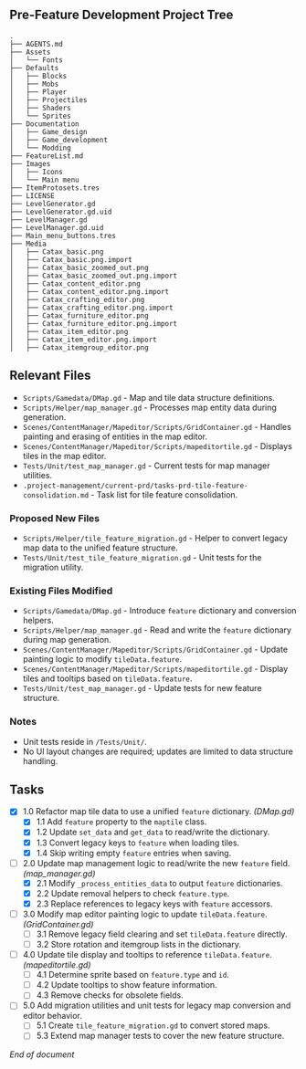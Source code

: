 ## Pre-Feature Development Project Tree
```
.
├── AGENTS.md
├── Assets
│   └── Fonts
├── Defaults
│   ├── Blocks
│   ├── Mobs
│   ├── Player
│   ├── Projectiles
│   ├── Shaders
│   └── Sprites
├── Documentation
│   ├── Game_design
│   ├── Game_development
│   └── Modding
├── FeatureList.md
├── Images
│   ├── Icons
│   └── Main menu
├── ItemProtosets.tres
├── LICENSE
├── LevelGenerator.gd
├── LevelGenerator.gd.uid
├── LevelManager.gd
├── LevelManager.gd.uid
├── Main_menu_buttons.tres
├── Media
│   ├── Catax_basic.png
│   ├── Catax_basic.png.import
│   ├── Catax_basic_zoomed_out.png
│   ├── Catax_basic_zoomed_out.png.import
│   ├── Catax_content_editor.png
│   ├── Catax_content_editor.png.import
│   ├── Catax_crafting_editor.png
│   ├── Catax_crafting_editor.png.import
│   ├── Catax_furniture_editor.png
│   ├── Catax_furniture_editor.png.import
│   ├── Catax_item_editor.png
│   ├── Catax_item_editor.png.import
│   ├── Catax_itemgroup_editor.png
```

## Relevant Files
- `Scripts/Gamedata/DMap.gd` - Map and tile data structure definitions.
- `Scripts/Helper/map_manager.gd` - Processes map entity data during generation.
- `Scenes/ContentManager/Mapeditor/Scripts/GridContainer.gd` - Handles painting and erasing of entities in the map editor.
- `Scenes/ContentManager/Mapeditor/Scripts/mapeditortile.gd` - Displays tiles in the map editor.
- `Tests/Unit/test_map_manager.gd` - Current tests for map manager utilities.
- `.project-management/current-prd/tasks-prd-tile-feature-consolidation.md` - Task list for tile feature consolidation.

### Proposed New Files
- `Scripts/Helper/tile_feature_migration.gd` - Helper to convert legacy map data to the unified feature structure.
- `Tests/Unit/test_tile_feature_migration.gd` - Unit tests for the migration utility.

### Existing Files Modified
- `Scripts/Gamedata/DMap.gd` - Introduce `feature` dictionary and conversion helpers.
- `Scripts/Helper/map_manager.gd` - Read and write the `feature` dictionary during map generation.
- `Scenes/ContentManager/Mapeditor/Scripts/GridContainer.gd` - Update painting logic to modify `tileData.feature`.
- `Scenes/ContentManager/Mapeditor/Scripts/mapeditortile.gd` - Display tiles and tooltips based on `tileData.feature`.
- `Tests/Unit/test_map_manager.gd` - Update tests for new feature structure.

### Notes
- Unit tests reside in `/Tests/Unit/`.
- No UI layout changes are required; updates are limited to data structure handling.

## Tasks
- [x] 1.0 Refactor map tile data to use a unified `feature` dictionary. *(DMap.gd)*
  - [x] 1.1 Add `feature` property to the `maptile` class.
  - [x] 1.2 Update `set_data` and `get_data` to read/write the dictionary.
  - [x] 1.3 Convert legacy keys to `feature` when loading tiles.
  - [x] 1.4 Skip writing empty `feature` entries when saving.
- [ ] 2.0 Update map management logic to read/write the new `feature` field. *(map_manager.gd)*
  - [x] 2.1 Modify `_process_entities_data` to output `feature` dictionaries.
  - [x] 2.2 Update removal helpers to check `feature.type`.
  - [x] 2.3 Replace references to legacy keys with `feature` accessors.
- [ ] 3.0 Modify map editor painting logic to update `tileData.feature`. *(GridContainer.gd)*
  - [ ] 3.1 Remove legacy field clearing and set `tileData.feature` directly.
  - [ ] 3.2 Store rotation and itemgroup lists in the dictionary.
- [ ] 4.0 Update tile display and tooltips to reference `tileData.feature`. *(mapeditortile.gd)*
  - [ ] 4.1 Determine sprite based on `feature.type` and `id`.
  - [ ] 4.2 Update tooltips to show feature information.
  - [ ] 4.3 Remove checks for obsolete fields.
- [ ] 5.0 Add migration utilities and unit tests for legacy map conversion and editor behavior.
  - [ ] 5.1 Create `tile_feature_migration.gd` to convert stored maps.
  - [ ] 5.3 Extend map manager tests to cover the new feature structure.

*End of document*
